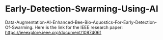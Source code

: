 # Early-Detection-Swarming-Using-AI
Data-Augmentation-AI-Enhanced-Bee-Bio-Aquostics-For-Early-Detection-Of-Swarming. Here is the link for the IEEE research paper: https://ieeexplore.ieee.org/document/10874061
